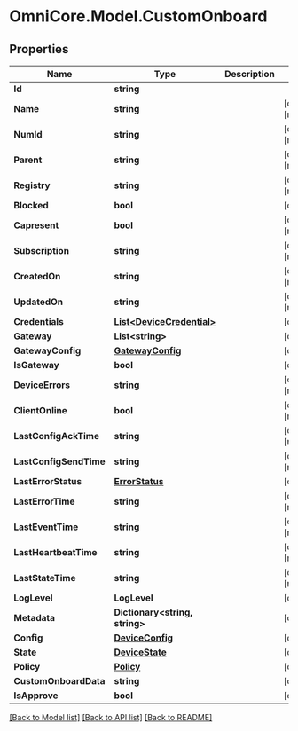 # OmniCore.Model.CustomOnboard

## Properties

Name | Type | Description | Notes
------------ | ------------- | ------------- | -------------
**Id** | **string** |  | 
**Name** | **string** |  | [optional] [readonly] 
**NumId** | **string** |  | [optional] [readonly] 
**Parent** | **string** |  | [optional] [readonly] 
**Registry** | **string** |  | [optional] [readonly] 
**Blocked** | **bool** |  | [optional] 
**Capresent** | **bool** |  | [optional] [readonly] 
**Subscription** | **string** |  | [optional] [readonly] 
**CreatedOn** | **string** |  | [optional] [readonly] 
**UpdatedOn** | **string** |  | [optional] [readonly] 
**Credentials** | [**List&lt;DeviceCredential&gt;**](DeviceCredential.md) |  | [optional] 
**Gateway** | **List&lt;string&gt;** |  | [optional] 
**GatewayConfig** | [**GatewayConfig**](GatewayConfig.md) |  | [optional] 
**IsGateway** | **bool** |  | [optional] 
**DeviceErrors** | **string** |  | [optional] [readonly] 
**ClientOnline** | **bool** |  | [optional] [readonly] 
**LastConfigAckTime** | **string** |  | [optional] [readonly] 
**LastConfigSendTime** | **string** |  | [optional] [readonly] 
**LastErrorStatus** | [**ErrorStatus**](ErrorStatus.md) |  | [optional] 
**LastErrorTime** | **string** |  | [optional] [readonly] 
**LastEventTime** | **string** |  | [optional] [readonly] 
**LastHeartbeatTime** | **string** |  | [optional] [readonly] 
**LastStateTime** | **string** |  | [optional] [readonly] 
**LogLevel** | **LogLevel** |  | [optional] 
**Metadata** | **Dictionary&lt;string, string&gt;** |  | [optional] 
**Config** | [**DeviceConfig**](DeviceConfig.md) |  | [optional] 
**State** | [**DeviceState**](DeviceState.md) |  | [optional] 
**Policy** | [**Policy**](Policy.md) |  | [optional] 
**CustomOnboardData** | **string** |  | [optional] 
**IsApprove** | **bool** |  | [optional] 

[[Back to Model list]](../README.md#documentation-for-models) [[Back to API list]](../README.md#documentation-for-api-endpoints) [[Back to README]](../README.md)

